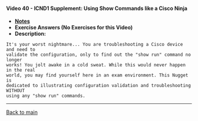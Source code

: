 #### Video 40 - ICND1 Supplement: Using Show Commands like a Cisco Ninja

- **[Notes](notes.md)**
- **Exercise Answers (No Exercises for this Video)**
- **Description:**

```
It's your worst nightmare... You are troubleshooting a Cisco device and need to 
validate the configuration, only to find out the "show run" command no longer 
works! You jolt awake in a cold sweat. While this would never happen in the real 
world, you may find yourself here in an exam environment. This Nugget is 
dedicated to illustrating configuration validation and troubleshooting WITHOUT 
using any "show run" commands.
```

---
 
[Back to main](https://github.com/rot0xd/CBTNuggets/blob/master/CCNA/ICND-1/README.md)

